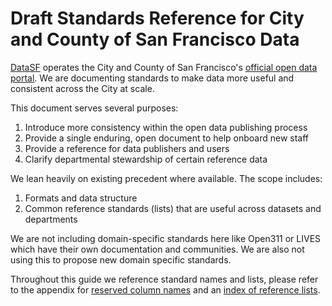 # Draft Standards Reference for City and County of San Francisco Data

[DataSF](https://datasf.org) operates the City and County of San Francisco's [official open data portal](https://data.sfgov.org). We are documenting standards to make data more useful and consistent across the City at scale. 

This document serves several purposes:

1. Introduce more consistency within the open data publishing process
2. Provide a single enduring, open document to help onboard new staff
3. Provide a reference for data publishers and users
4. Clarify departmental stewardship of certain reference data

We lean heavily on existing precedent where available. The scope includes:

1. Formats and data structure
2. Common reference standards (lists) that are useful across datasets and departments

We are not including domain-specific standards here like Open311 or LIVES which have their own documentation and communities. We are also not using this to propose new domain specific standards.

Throughout this guide we reference standard names and lists, please refer to the appendix for [reserved column names](/formats/reserved-column-names.md) and an [index of reference lists](/reference-index.md).


